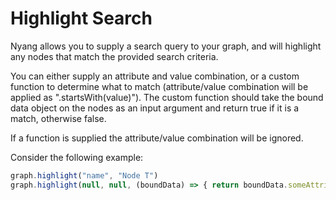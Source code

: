 # Highlight Search
Nyang allows you to supply a search query to your graph, and will highlight any nodes that match the provided search criteria. 

You can either supply an attribute and value combination, or a custom function to determine what to match (attribute/value combination will be applied as ".startsWith(value)"). The custom function should take the bound data object on the nodes as an input argument and return true if it is a match, otherwise false. 

If a function is supplied the attribute/value combination will be ignored.

Consider the following example:
```javascript
graph.highlight("name", "Node T")
graph.highlight(null, null, (boundData) => { return boundData.someAttribute === "I am a bound data value" })
``` 